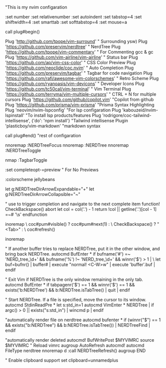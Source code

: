 "This is my nvim configaration

:set number
:set relativenumber
:set autoindent
:set tabstop=4
:set shiftwidth=4
:set smarttab
:set softtabstop=4
:set mouse=a

call plug#begin()


Plug 'http://github.com/tpope/vim-surround' " Surrounding ysw)
Plug 'https://github.com/preservim/nerdtree' " NerdTree
Plug 'https://github.com/tpope/vim-commentary' " For Commenting gcc & gc
Plug 'https://github.com/vim-airline/vim-airline' " Status bar
Plug 'https://github.com/ap/vim-css-color' " CSS Color Preview
Plug 'https://github.com/neoclide/coc.nvim'  " Auto Completion
Plug 'https://github.com/preservim/tagbar' " Tagbar for code navigation
Plug 'https://github.com/rafi/awesome-vim-colorschemes' " Retro Scheme
Plug 'https://github.com/ryanoasis/vim-devicons' " Developer Icons
Plug 'https://github.com/tc50cal/vim-terminal' " Vim Terminal
Plug 'https://github.com/terryma/vim-multiple-cursors' " CTRL + N for multiple cursors
Plug 'https://github.com/github/copilot.vim' "Copilot from github
Plug 'https://github.com/prisma/vim-prisma' "Prisma Syntax Highlighting
Plug 'neovim/nvim-lspconfig' "For lsp configaration
Plug 'kabouzeid/nvim-lspinstall' "To install lsp products/features
Plug 'rodrigore/coc-tailwind-intellisense', {'do': 'npm install'} "Tailwind intellisense
Plugin 'plasticboy/vim-markdown' "markdown syntax

call plug#end()
"rest of configaration

nnoremap <C-f> :NERDTreeFocus<CR>
nnoremap <C-n> :NERDTree<CR>
nnoremap <C-t> :NERDTreeToggle<CR>

nmap <F8> :TagbarToggle<CR>

:set completeopt-=preview " For No Previews

:colorscheme jellybeans

let g:NERDTreeDirArrowExpandable="+"
let g:NERDTreeDirArrowCollapsible="~"

" use <tab> to trigger completion and navigate to the next complete item
function! CheckBackspace() abort
  let col = col('.') - 1
  return !col || getline('.')[col - 1]  =~# '\s'
endfunction

inoremap <silent><expr> <Tab>
      \ coc#pum#visible() ? coc#pum#next(1) :
      \ CheckBackspace() ? "\<Tab>" :
      \ coc#refresh()

inoremap <expr> <cr>

" If another buffer tries to replace NERDTree, put it in the other window, and bring back NERDTree.
autocmd BufEnter * if bufname('#') =~ 'NERD_tree_\d\+' && bufname('%') !~ 'NERD_tree_\d\+' && winnr('$') > 1 |
    \ let buf=bufnr() | buffer# | execute "normal! \<C-W>w" | execute 'buffer'.buf | endif

" Exit Vim if NERDTree is the only window remaining in the only tab.
autocmd BufEnter * if tabpagenr('$') == 1 && winnr('$') == 1 && exists('b:NERDTree') && b:NERDTree.isTabTree() | quit | endif


" Start NERDTree. If a file is specified, move the cursor to its window.
autocmd StdinReadPre * let s:std_in=1
autocmd VimEnter * NERDTree | if argc() > 0 || exists("s:std_in") | wincmd p | endif

"automatically render file on nerdtree
autocmd bufenter * if (winnr("$") == 1 && exists("b:NERDTree") && b:NERDTree.isTabTree()) | NERDTreeFind | endif

"automatically render deleted
autocmd! BufWritePost $MYVIMRC source $MYVIMRC " Reload vimrc
augroup AutoRefresh
  autocmd!
  autocmd FileType nerdtree nnoremap <buffer> <silent> d :call NERDTreeRefresh()<CR>
augroup END

" Enable clipboard support
set clipboard=unnamedplus
